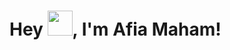 # Hey <img src="https://raw.githubusercontent.com/MartinHeinz/MartinHeinz/master/wave.gif" width="40px" height="40px">, I'm Afia Maham!
